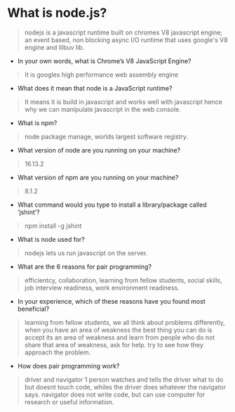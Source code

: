 # What is node.js?

>nodejs is a javascript runtime built on chromes V8 javascript engine; an event based, non blocking async I/O runtime that uses google's V8 engine and lilbuv lib.

- In your own words, what is Chrome’s V8 JavaScript Engine?

> It is googles high performance web assembly engine

- What does it mean that node is a JavaScript runtime?

>It means it is build in javascript and works well with javascript hence why we can manipulate javascript in the web console.

- What is npm?

> node package manage, worlds largest software registry.

- What version of node are you running on your machine?

>16.13.2

- What version of npm are you running on your machine?

>8.1.2

- What command would you type to install a library/package called ‘jshint’?

> npm install -g jshint

- What is node used for?

>nodejs lets us run javascript on the server. 

- What are the 6 reasons for pair programming?

> efficientcy, collaboration, learning from fellow students, social skills, job interview readiness, work environment readiness.

- In your experience, which of these reasons have you found most beneficial?

>learning from fellow students, we all think about problems differently, when you have an area of weakness the best thing you can do is accept its an area of weakness and learn from people who do not share that area of weakness, ask for help. try to see how they approach the problem.

- How does pair programming work?

>driver and navigator 1 person watches and tells the driver what to do but doesnt touch code, whiles the driver does whatever the navigator says. navigator does not write code, but can use computer for research or useful information.